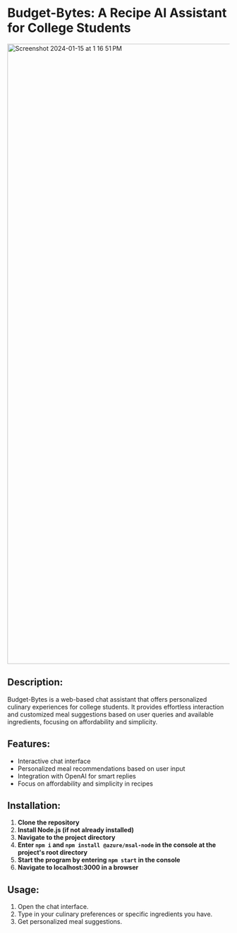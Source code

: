 # Budget-Bytes: A Recipe AI Assistant for College Students
<img width="1407" alt="Screenshot 2024-01-15 at 1 16 51 PM" src="https://github.com/carolinenajwa/budget-bytes-app/assets/82617020/a6e7e9d2-75e2-4dcf-9e01-8986a258897a">

## Description:
Budget-Bytes is a web-based chat assistant that offers personalized culinary experiences for college students. It provides effortless interaction and customized meal suggestions based on user queries and available ingredients, focusing on affordability and simplicity.

## Features:
- Interactive chat interface
- Personalized meal recommendations based on user input
- Integration with OpenAI for smart replies
- Focus on affordability and simplicity in recipes

## Installation:
1. **Clone the repository**
2. **Install Node.js (if not already installed)**
3. **Navigate to the project directory**
4. **Enter `npm i` and `npm install @azure/msal-node` in the console at the project's root directory**
5. **Start the program by entering `npm start` in the console**
6. **Navigate to localhost:3000 in a browser**

## Usage:
1. Open the chat interface.
2. Type in your culinary preferences or specific ingredients you have.
3. Get personalized meal suggestions.


